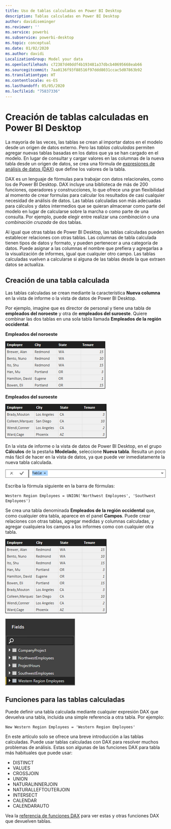 ```yaml
---
title: Uso de tablas calculadas en Power BI Desktop
description: Tablas calculadas en Power BI Desktop
author: davidiseminger
ms.reviewer: ''
ms.service: powerbi
ms.subservice: powerbi-desktop
ms.topic: conceptual
ms.date: 01/02/2020
ms.author: davidi
LocalizationGroup: Model your data
ms.openlocfilehash: c72387d40ddf4b193481a37dbcb40695668eab66
ms.sourcegitcommit: 7aa0136f93f88516f97ddd8031ccac5d07863b92
ms.translationtype: HT
ms.contentlocale: es-ES
ms.lasthandoff: 05/05/2020
ms.locfileid: "75837336"
---
```

# <a name="create-calculated-tables-in-power-bi-desktop"></a>Creación de tablas calculadas en Power BI Desktop
La mayoría de las veces, las tablas se crean al importar datos en el modelo desde un origen de datos externo. Pero las *tablas calculadas* permiten agregar nuevas tablas basadas en los datos que ya se han cargado en el modelo. En lugar de consultar y cargar valores en las columnas de la nueva tabla desde un origen de datos, se crea una fórmula de [expresiones de análisis de datos (DAX)](/dax/index) que define los valores de la tabla.

DAX es un lenguaje de fórmulas para trabajar con datos relacionales, como los de Power BI Desktop. DAX incluye una biblioteca de más de 200 funciones, operadores y construcciones, lo que ofrece una gran flexibilidad al momento de crear formulas para calcular los resultados de casi cualquier necesidad de análisis de datos. Las tablas calculadas son más adecuadas para cálculos y datos intermedios que se quieran almacenar como parte del modelo en lugar de calcularse sobre la marcha o como parte de una consulta. Por ejemplo, puede elegir entre realizar una *combinación* o una *combinación cruzada* de dos tablas.

Al igual que otras tablas de Power BI Desktop, las tablas calculadas pueden establecer relaciones con otras tablas. Las columnas de tabla calculada tienen tipos de datos y formato, y pueden pertenecer a una categoría de datos. Puede asignar a las columnas el nombre que prefiera y agregarlas a la visualización de informes, igual que cualquier otro campo. Las tablas calculadas vuelven a calcularse si alguna de las tablas desde la que extraen datos se actualiza.

## <a name="create-a-calculated-table"></a>Creación de una tabla calculada

Las tablas calculadas se crean mediante la característica **Nueva columna** en la vista de informe o la vista de datos de Power BI Desktop.

Por ejemplo, imagine que es director de personal y tiene una tabla de **empleados del noroeste** y otra de **empleados del suroeste**. Quiere combinar las dos tablas en una sola tabla llamada **Empleados de la región occidental**.

**Empleados del noroeste**

 ![](media/desktop-calculated-tables/calctables_nwempl.png)

**Empleados del suroeste**

 ![](media/desktop-calculated-tables/calctables_swempl.png)

En la vista de informe o la vista de datos de Power BI Desktop, en el grupo **Cálculos** de la pestaña **Modelado**, seleccione **Nueva tabla**. Resulta un poco más fácil de hacer en la vista de datos, ya que puede ver inmediatamente la nueva tabla calculada.

 ![Nueva tabla en la vista de datos](media/desktop-calculated-tables/calctables_formulabarempty.png)

Escriba la fórmula siguiente en la barra de fórmulas:

```dax
Western Region Employees = UNION('Northwest Employees', 'Southwest Employees')
```

Se crea una tabla denominada **Empleados de la región occidental** que, como cualquier otra tabla, aparece en el panel **Campos**. Puede crear relaciones con otras tablas, agregar medidas y columnas calculadas, y agregar cualquiera los campos a los informes como con cualquier otra tabla.

 ![Nueva tabla calculada](media/desktop-calculated-tables/calctables_westregionempl.png)

 ![Nueva tabla en el panel Campos](media/desktop-calculated-tables/calctables_fieldlist.png)

## <a name="functions-for-calculated-tables"></a>Funciones para las tablas calculadas

Puede definir una tabla calculada mediante cualquier expresión DAX que devuelva una tabla, incluida una simple referencia a otra tabla. Por ejemplo:

```dax
New Western Region Employees = 'Western Region Employees'
```

En este artículo solo se ofrece una breve introducción a las tablas calculadas. Puede usar tablas calculadas con DAX para resolver muchos problemas de análisis. Estas son algunas de las funciones DAX para tabla más habituales que puede usar:

* DISTINCT
* VALUES
* CROSSJOIN
* UNION
* NATURALINNERJOIN
* NATURALLEFTOUTERJOIN
* INTERSECT
* CALENDAR
* CALENDARAUTO

Vea la [referencia de funciones DAX](/dax/dax-function-reference) para ver estas y otras funciones DAX que devuelven tablas.

